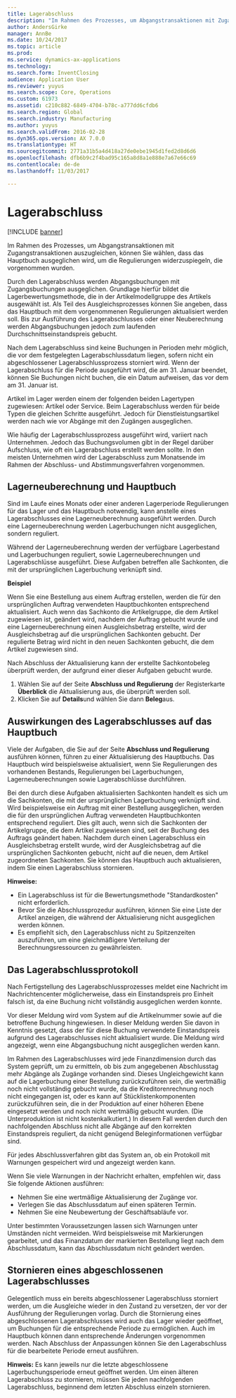 ```yaml
---
title: Lagerabschluss
description: "Im Rahmen des Prozesses, um Abgangstransaktionen mit Zugangstransaktionen auszugleichen, können Sie wählen, dass das Hauptbuch ausgeglichen wird, um die Regulierungen widerzuspiegeln, die vorgenommen wurden."
author: AndersGirke
manager: AnnBe
ms.date: 10/24/2017
ms.topic: article
ms.prod: 
ms.service: dynamics-ax-applications
ms.technology: 
ms.search.form: InventClosing
audience: Application User
ms.reviewer: yuyus
ms.search.scope: Core, Operations
ms.custom: 61973
ms.assetid: c210c882-6849-4704-b78c-a777dd6cfdb6
ms.search.region: Global
ms.search.industry: Manufacturing
ms.author: yuyus
ms.search.validFrom: 2016-02-28
ms.dyn365.ops.version: AX 7.0.0
ms.translationtype: HT
ms.sourcegitcommit: 2771a31b5a4d418a27de0ebe1945d1fed2d8d6d6
ms.openlocfilehash: dfb6b9c2f4bad95c165a8d8a1e888e7a67e66c69
ms.contentlocale: de-de
ms.lasthandoff: 11/03/2017

---
```


# <a name="inventory-close"></a>Lagerabschluss

[!INCLUDE [banner](../includes/banner.md)]

Im Rahmen des Prozesses, um Abgangstransaktionen mit Zugangstransaktionen auszugleichen, können Sie wählen, dass das Hauptbuch ausgeglichen wird, um die Regulierungen widerzuspiegeln, die vorgenommen wurden.

Durch den Lagerabschluss werden Abgangsbuchungen mit Zugangsbuchungen ausgeglichen. Grundlage hierfür bildet die Lagerbewertungsmethode, die in der Artikelmodellgruppe des Artikels ausgewählt ist. Als Teil des Ausgleichsprozesses können Sie angeben, dass das Hauptbuch mit dem vorgenommenen Regulierungen aktualisiert werden soll. Bis zur Ausführung des Lagerabschlusses oder einer Neuberechnung werden Abgangsbuchungen jedoch zum laufenden Durchschnittseinstandspreis gebucht. 

Nach dem Lagerabschluss sind keine Buchungen in Perioden mehr möglich, die vor dem festgelegten Lagerabschlussdatum liegen, sofern nicht ein abgeschlossener Lagerabschlussprozess storniert wird. Wenn der Lagerabschluss für die Periode ausgeführt wird, die am 31. Januar beendet, können Sie Buchungen nicht buchen, die ein Datum aufweisen, das vor dem am 31. Januar ist. 

Artikel im Lager werden einem der folgenden beiden Lagertypen zugewiesen: Artikel oder Service. Beim Lagerabschluss werden für beide Typen die gleichen Schritte ausgeführt. Jedoch für Dienstleistungsartikel werden nach wie vor Abgänge mit den Zugängen ausgeglichen. 

Wie häufig der Lagerabschlussprozess ausgeführt wird, variiert nach Unternehmen. Jedoch das Buchungsvolumen gibt in der Regel darüber Aufschluss, wie oft ein Lagerabschluss erstellt werden sollte. In den meisten Unternehmen wird der Lagerabschluss zum Monatsende im Rahmen der Abschluss- und Abstimmungsverfahren vorgenommen.

## <a name="inventory-recalculation-and-the-general-ledger"></a>Lagerneuberechnung und Hauptbuch
Sind im Laufe eines Monats oder einer anderen Lagerperiode Regulierungen für das Lager und das Hauptbuch notwendig, kann anstelle eines Lagerabschlusses eine Lagerneuberechnung ausgeführt werden. Durch eine Lagerneuberechnung werden Lagerbuchungen nicht ausgeglichen, sondern reguliert. 

Während der Lagerneuberechnung werden der verfügbare Lagerbestand und Lagerbuchungen reguliert, sowie Lagerneuberechnungen und Lagerabschlüsse ausgeführt. Diese Aufgaben betreffen alle Sachkonten, die mit der ursprünglichen Lagerbuchung verknüpft sind. 

**Beispiel** 

Wenn Sie eine Bestellung aus einem Auftrag erstellen, werden die für den ursprünglichen Auftrag verwendeten Hauptbuchkonten entsprechend aktualisiert. Auch wenn das Sachkonto die Artikelgruppe, die dem Artikel zugewiesen ist, geändert wird, nachdem der Auftrag gebucht wurde und eine Lagerneuberechnung einen Ausgleichsbetrag erstellte, wird der Ausgleichsbetrag auf die ursprünglichen Sachkonten gebucht. Der regulierte Betrag wird nicht in den neuen Sachkonten gebucht, die dem Artikel zugewiesen sind. 

Nach Abschluss der Aktualisierung kann der erstellte Sachkontobeleg überprüft werden, der aufgrund einer dieser Aufgaben gebucht wurde.

1.  Wählen Sie auf der Seite **Abschluss und Regulierung** der Registerkarte **Überblick** die Aktualisierung aus, die überprüft werden soll.
2.  Klicken Sie auf **Details**und wählen Sie dann **Beleg**aus.

## <a name="effects-of-the-inventory-close-process-on-the-general-ledger"></a>Auswirkungen des Lagerabschlusses auf das Hauptbuch
Viele der Aufgaben, die Sie auf der Seite **Abschluss und Regulierung** ausführen können, führen zu einer Aktualisierung des Hauptbuchs. Das Hauptbuch wird beispielsweise aktualisiert, wenn Sie Regulierungen des vorhandenen Bestands, Regulierungen bei Lagerbuchungen, Lagerneuberechnungen sowie Lagerabschlüsse durchführen. 

Bei den durch diese Aufgaben aktualisierten Sachkonten handelt es sich um die Sachkonten, die mit der ursprünglichen Lagerbuchung verknüpft sind. Wird beispielsweise ein Auftrag mit einer Bestellung ausgeglichen, werden die für den ursprünglichen Auftrag verwendeten Hauptbuchkonten entsprechend reguliert. Dies gilt auch, wenn sich die Sachkonten der Artikelgruppe, die dem Artikel zugewiesen sind, seit der Buchung des Auftrags geändert haben. Nachdem durch einen Lagerabschluss ein Ausgleichsbetrag erstellt wurde, wird der Ausgleichsbetrag auf die ursprünglichen Sachkonten gebucht, nicht auf die neuen, dem Artikel zugeordneten Sachkonten. Sie können das Hauptbuch auch aktualisieren, indem Sie einen Lagerabschluss stornieren. 

**Hinweise:**

-   Ein Lagerabschluss ist für die Bewertungsmethode "Standardkosten" nicht erforderlich.
-   Bevor Sie die Abschlussprozedur ausführen, können Sie eine Liste der Artikel anzeigen, die während der Aktualisierung nicht ausgeglichen werden können.
-   Es empfiehlt sich, den Lagerabschluss nicht zu Spitzenzeiten auszuführen, um eine gleichmäßigere Verteilung der Berechnungsressourcen zu gewährleisten.

## <a name="the-inventory-close-log"></a> Das Lagerabschlussprotokoll
Nach Fertigstellung des Lagerabschlussprozesses meldet eine Nachricht im Nachrichtencenter möglicherweise, dass ein Einstandspreis pro Einheit falsch ist, da eine Buchung nicht vollständig ausgeglichen werden konnte. 

Vor dieser Meldung wird vom System auf die Artikelnummer sowie auf die betroffene Buchung hingewiesen. In dieser Meldung werden Sie davon in Kenntnis gesetzt, dass der für diese Buchung verwendete Einstandspreis aufgrund des Lagerabschlusses nicht aktualisiert wurde. Die Meldung wird angezeigt, wenn eine Abgangsbuchung nicht ausgeglichen werden kann. 

Im Rahmen des Lagerabschlusses wird jede Finanzdimension durch das System geprüft, um zu ermitteln, ob bis zum angegebenen Abschlusstag mehr Abgänge als Zugänge vorhanden sind. Dieses Ungleichgewicht kann auf die Lagerbuchung einer Bestellung zurückzuführen sein, die wertmäßig noch nicht vollständig gebucht wurde, da die Kreditorenrechnung noch nicht eingegangen ist, oder es kann auf Stücklistenkomponenten zurückzuführen sein, die in der Produktion auf einer höheren Ebene eingesetzt werden und noch nicht wertmäßig gebucht wurden. (Die Unterproduktion ist nicht kostenkalkutiert.) In diesem Fall werden durch den nachfolgenden Abschluss nicht alle Abgänge auf den korrekten Einstandspreis reguliert, da nicht genügend Beleginformationen verfügbar sind. 

Für jedes Abschlussverfahren gibt das System an, ob ein Protokoll mit Warnungen gespeichert wird und angezeigt werden kann. 

Wenn Sie viele Warnungen in der Nachricht erhalten, empfehlen wir, dass Sie folgende Aktionen ausführen:

-   Nehmen Sie eine wertmäßige Aktualisierung der Zugänge vor.
-   Verlegen Sie das Abschlussdatum auf einen späteren Termin.
-   Nehmen Sie eine Neubewertung der Geschäftsabläufe vor.

Unter bestimmten Voraussetzungen lassen sich Warnungen unter Umständen nicht vermeiden. Wird beispielsweise mit Markierungen gearbeitet, und das Finanzdatum der markierten Bestellung liegt nach dem Abschlussdatum, kann das Abschlussdatum nicht geändert werden.

## <a name="reversing-a-completed-inventory-close"></a>Stornieren eines abgeschlossenen Lagerabschlusses
Gelegentlich muss ein bereits abgeschlossener Lagerabschluss storniert werden, um die Ausgleiche wieder in den Zustand zu versetzen, der vor der Ausführung der Regulierungen vorlag. Durch die Stornierung eines abgeschlossenen Lagerabschlusses wird auch das Lager wieder geöffnet, um Buchungen für die entsprechende Periode zu ermöglichen. Auch im Hauptbuch können dann entsprechende Änderungen vorgenommen werden. Nach Abschluss der Anpassungen können Sie den Lagerabschluss für die bearbeitete Periode erneut ausführen. 

**Hinweis:** Es kann jeweils nur die letzte abgeschlossene Lagerbuchungsperiode erneut geöffnet werden. Um einen älteren Lagerabschluss zu stornieren, müssen Sie jeden nachfolgenden Lagerabschluss, beginnend dem letzten Abschluss einzeln stornieren.




